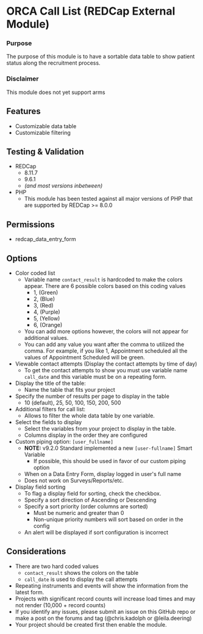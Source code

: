 # ORCA Call List (REDCap External Module)

### Purpose

The purpose of this module is to have a sortable data table to show patient status along the recruitment process.   

### Disclaimer

This module does not yet support arms

## Features
  
- Customizable data table
- Customizable filtering

## Testing & Validation

- REDCap
  - 8.11.7
  - 9.6.1
  - *(and most versions inbetween)*
- PHP
  - This module has been tested against all major versions of PHP that are supported by REDCap >= 8.0.0

## Permissions

- redcap_data_entry_form

## Options

- Color coded list 
  - Variable name `contact_result` is hardcoded to make the colors appear.  There are 6 possible colors based on this coding values
    - 1, (Green)
    - 2, (Blue)
    - 3, (Red)
    - 4, (Purple)
    - 5, (Yellow)
    - 6, (Orange)
  - You can add more options however, the colors will not appear for additional values.  
  - You can add any value you want after the comma to utilized the comma.  For example, if you like 1, Appointment scheduled all the values of Appointment Scheduled will be green.  
- Viewable contact attempts (Display the contact attempts by time of day)
  - To get the contact attempts to show you must use variable name `call_date` and this variable must be on a repeating form.
- Display the title of the table:  
  - Name the table that fits your project
- Specify the number of results per page to display in the table
  - 10 (default), 25, 50, 100, 150, 200, 500
- Additional filters for call list:
  - Allows to filter the whole data table by one variable.  
- Select the fields to display
  - Select the variables from your project to display in the table.
  - Columns display in the order they are configured
- Custom piping option: `[user_fullname]`
  - **NOTE:** v9.2.0 Standard implemented a new `[user-fullname]` Smart Variable
    - If possible, this should be used in favor of our custom piping option 
  - When on a Data Entry Form, display logged in user's full name
  - Does not work on Surveys/Reports/etc.
- Display field sorting
  - To flag a display field for sorting, check the checkbox.
  - Specify a sort direction of Ascending or Descending
  - Specify a sort priority (order columns are sorted)
    - Must be numeric and greater than 0
    - Non-unique priority numbers will sort based on order in the config
  - An alert will be displayed if sort configuration is incorrect

## Considerations

- There are two hard coded values
  - `contact_result` shows the colors on the table
  - `call_date` is used to display the call attempts
- Repeating instruments and events will show the information from the latest form.  
- Projects with significant record counts will increase load times and may not render (10,000 + record counts)
- If you identify any issues, please submit an issue on this GitHub repo or make a post on the forums and tag (@chris.kadolph or @leila.deering)
- Your project should be created first then enable the module.  